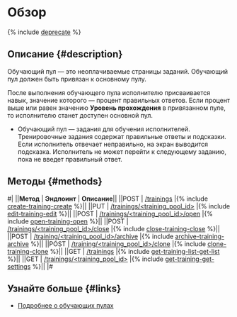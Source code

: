 # Обзор

{% include [deprecate](../../_includes/deprecate.md) %}

## Описание {#description}

Обучающий пул — это неоплачиваемые страницы заданий. Обучающий пул должен быть привязан к основному пулу.

После выполнения обучающего пула исполнителю присваивается навык, значение которого — процент правильных ответов. Если процент выше или равен значению **Уровень прохождения** в привязанном пуле, то исполнителю станет доступен основной пул.

- Обучающий пул — задания для обучения исполнителей. Тренировочные задания содержат правильные ответы и подсказки. Если исполнитель отвечает неправильно, на экран выводится подсказка. Исполнитель не может перейти к следующему заданию, пока не введет правильный ответ.

## Методы {#methods}

#|
||**Метод** | **Эндпоинт** | **Описание**||
||POST | [/trainings](create-training.md) |{% include [create-training-create](../_includes/concepts/create-training/id-create-training/create.md) %}||
||PUT | [/trainings/<training_pool_id>](edit-training.md) |{% include [edit-training-edit](../_includes/concepts/edit-training/id-edit-training/edit.md) %}||
||POST | [/trainings/<training_pool_id>/open](open-training.md) |{% include [open-training-open](../_includes/concepts/open-training/id-open-training/open.md) %}||
||POST | [/trainings/<training_pool_id>/close](close-training.md) |{% include [close-training-close](../_includes/concepts/close-training/id-close-training/close.md) %}||
||POST | [/training/<training_pool_id>/archive](archive-training.md) |{% include [archive-training-archive](../_includes/concepts/archive-training/id-archive-training/archive.md) %}||
||POST | [/training/<training_pool_id>/clone](clone-training.md) |{% include [clone-training-clone](../_includes/concepts/clone-training/id-clone-training/clone.md) %}||
||GET | [/trainings](get-training-list.md) |{% include [get-training-list-get-list](../_includes/concepts/get-training-list/id-get-training-list/get-list.md) %}||
||GET | [/trainings/<training_pool_id>](get-training.md) |{% include [get-training-get-settings](../_includes/concepts/get-training/id-get-training/get-settings.md) %}||
|#

## Узнайте больше {#links}

- [Подробнее о обучающих пулах](../../guide/concepts/train.md)